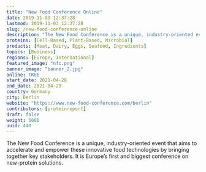 ```yaml
---
title: "New Food Conference Online"
date: 2019-11-03 12:37:28
lastmod: 2019-11-03 12:37:28
slug: /new-food-conference-online
description: "The New Food Conference is a unique, industry-oriented event that aims to accelerate and empower these innovative food technologies by bringing together key stakeholders. It is Europe’s first and biggest conference on new-protein solutions."
proteins: [Cell-Based, Plant-Based, Microbial]
products: [Meat, Dairy, Eggs, Seafood, Ingredients]
topics: [Business]
regions: [Europe, International]
featured_image: "nfc.png"
banner_image: "banner_2.jpg"
online: TRUE
start_date: 2021-04-28
end_date: 2021-04-29
country: Germany
city: Berlin
website: "https://www.new-food-conference.com/berlin"
contributors: [proteinreport]
draft: false
weight: 5000
uuid: 440
---
```

<p>The New Food Conference is a unique, industry-oriented event that aims to accelerate and empower these innovative food technologies by bringing together key stakeholders. It is Europe’s first and biggest conference on new-protein solutions.</p>
